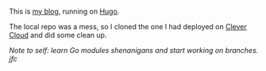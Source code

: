 This is [my blog](https://lafillepassympa.com), running on [Hugo](https://gohugo.io). 

The local repo was a mess, so I cloned the one I had deployed on [Clever Cloud](https://www.clever-cloud.com/fr/) and did some clean up.

_Note to self: learn Go modules shenanigans and start working on branches. jfc_

